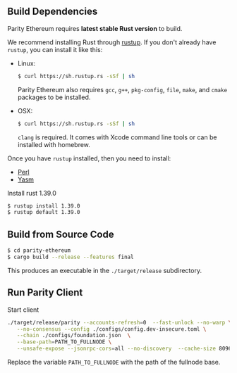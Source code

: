 ## Build Dependencies

Parity Ethereum requires **latest stable Rust version** to build.

We recommend installing Rust through [rustup](https://www.rustup.rs/). If you don't already have `rustup`, you can install it like this:

- Linux:
  ```bash
  $ curl https://sh.rustup.rs -sSf | sh
  ```

  Parity Ethereum also requires `gcc`, `g++`, `pkg-config`, `file`, `make`, and `cmake` packages to be installed.

- OSX:
  ```bash
  $ curl https://sh.rustup.rs -sSf | sh
  ```

  `clang` is required. It comes with Xcode command line tools or can be installed with homebrew.

Once you have `rustup` installed, then you need to install:
* [Perl](https://www.perl.org)
* [Yasm](https://yasm.tortall.net)



Install rust 1.39.0

```bash
$ rustup install 1.39.0
$ rustup default 1.39.0
```

## Build from Source Code

```bash
$ cd parity-ethereum
$ cargo build --release --features final
```

This produces an executable in the `./target/release` subdirectory.

## Run Parity Client

Start client

```bash
./target/release/parity --accounts-refresh=0  --fast-unlock --no-warp \
   --no-consensus --config ./configs/config.dev-insecure.toml \
   --chain ./configs/foundation.json  \
   --base-path=PATH_TO_FULLNODE \
   --unsafe-expose --jsonrpc-cors=all --no-discovery  --cache-size 8096
```

Replace the variable `PATH_TO_FULLNODE` with the path of the fullnode base.
